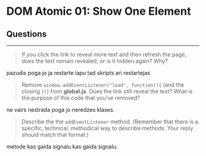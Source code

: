 # DOM Atomic 01: Show One Element

## Questions

---

> If you click the link to reveal more text and then refresh the page, does the text remain revealed, or is it hidden again? Why?

pazudis poga jo ja restarte lapu tad skripts ari restartejas 

> Remove `window.addEventListener("load", function(){` (and the closing `})`) from **global.js**. Does the link still reveal the text? What is the purpose of this code that you've removed?

ne vairs nestrada poga jo neredzes klases.

> Describe the the `addEventListener` method. (Remember that there is a specific, technical, methodical way to describe methods. Your reply should match that format.)

metode kas gaida signalu kas gaida signalu.

